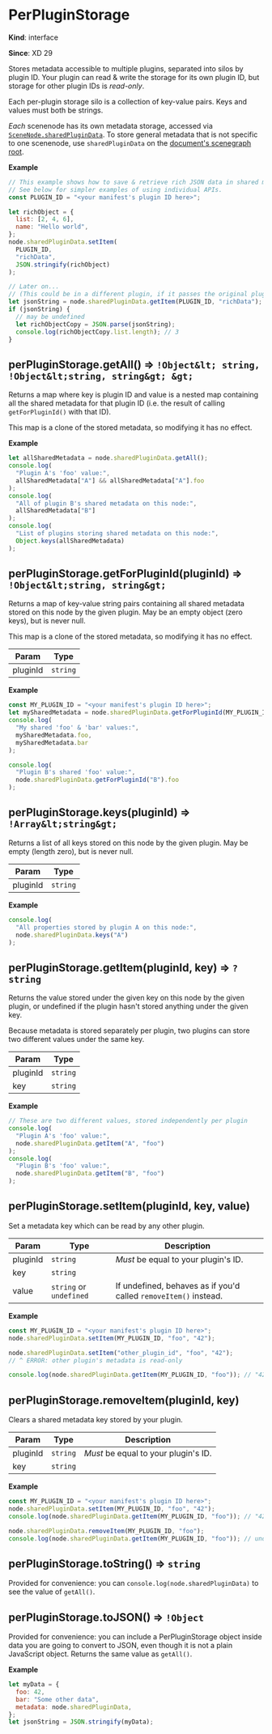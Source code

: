 # PerPluginStorage

**Kind**: interface

**Since**: XD 29

Stores metadata accessible to multiple plugins, separated into silos by plugin ID. Your plugin can read & write the storage for its own plugin ID, but storage for other plugin IDs is _read-only_.

Each per-plugin storage silo is a collection of key-value pairs. Keys and values must both be strings.

_Each_ scenenode has its own metadata storage, accessed via [`SceneNode.sharedPluginData`](/reference/scenegraph/#SceneNode-sharedPluginData). To store general metadata that is not specific to one scenenode, use `sharedPluginData` on the [document's scenegraph root](/reference/scenegraph/#module_scenegraph-root).

**Example**

```js
// This example shows how to save & retrieve rich JSON data in shared metadata storage.
// See below for simpler examples of using individual APIs.
const PLUGIN_ID = "<your manifest's plugin ID here>";

let richObject = {
  list: [2, 4, 6],
  name: "Hello world",
};
node.sharedPluginData.setItem(
  PLUGIN_ID,
  "richData",
  JSON.stringify(richObject)
);

// Later on...
// (This could be in a different plugin, if it passes the original plugin's ID here)
let jsonString = node.sharedPluginData.getItem(PLUGIN_ID, "richData");
if (jsonString) {
  // may be undefined
  let richObjectCopy = JSON.parse(jsonString);
  console.log(richObjectCopy.list.length); // 3
}
```

## perPluginStorage.getAll() ⇒ `!Object&lt; string, !Object&lt;string, string&gt; &gt;`

Returns a map where key is plugin ID and value is a nested map containing all the shared metadata for that plugin ID (i.e. the result of calling `getForPluginId()` with that ID).

This map is a clone of the stored metadata, so modifying it has no effect.

**Example**

```js
let allSharedMetadata = node.sharedPluginData.getAll();
console.log(
  "Plugin A's 'foo' value:",
  allSharedMetadata["A"] && allSharedMetadata["A"].foo
);
console.log(
  "All of plugin B's shared metadata on this node:",
  allSharedMetadata["B"]
);
console.log(
  "List of plugins storing shared metadata on this node:",
  Object.keys(allSharedMetadata)
);
```

## perPluginStorage.getForPluginId(pluginId) ⇒ `!Object&lt;string, string&gt;`

Returns a map of key-value string pairs containing all shared metadata stored on this node by the given plugin. May be an empty object (zero keys), but is never null.

This map is a clone of the stored metadata, so modifying it has no effect.

| Param    | Type     |
| -------- | -------- |
| pluginId | `string` |

**Example**

```js
const MY_PLUGIN_ID = "<your manifest's plugin ID here>";
let mySharedMetadata = node.sharedPluginData.getForPluginId(MY_PLUGIN_ID);
console.log(
  "My shared 'foo' & 'bar' values:",
  mySharedMetadata.foo,
  mySharedMetadata.bar
);

console.log(
  "Plugin B's shared 'foo' value:",
  node.sharedPluginData.getForPluginId("B").foo
);
```

## perPluginStorage.keys(pluginId) ⇒ `!Array&lt;string&gt;`

Returns a list of all keys stored on this node by the given plugin. May be empty (length zero), but is never null.

| Param    | Type     |
| -------- | -------- |
| pluginId | `string` |

**Example**

```js
console.log(
  "All properties stored by plugin A on this node:",
  node.sharedPluginData.keys("A")
);
```

## perPluginStorage.getItem(pluginId, key) ⇒ `?string`

Returns the value stored under the given key on this node by the given plugin, or undefined if the plugin hasn't stored anything under the given key.

Because metadata is stored separately per plugin, two plugins can store two different values under the same key.

| Param    | Type     |
| -------- | -------- |
| pluginId | `string` |
| key      | `string` |

**Example**

```js
// These are two different values, stored independently per plugin
console.log(
  "Plugin A's 'foo' value:",
  node.sharedPluginData.getItem("A", "foo")
);
console.log(
  "Plugin B's 'foo' value:",
  node.sharedPluginData.getItem("B", "foo")
);
```

## perPluginStorage.setItem(pluginId, key, value)

Set a metadata key which can be read by any other plugin.

| Param    | Type                    | Description                                                      |
| -------- | ----------------------- | ---------------------------------------------------------------- |
| pluginId | `string`                | _Must_ be equal to your plugin's ID.                             |
| key      | `string`                |                                                                  |
| value    | `string` or `undefined` | If undefined, behaves as if you'd called `removeItem()` instead. |

**Example**

```js
const MY_PLUGIN_ID = "<your manifest's plugin ID here>";
node.sharedPluginData.setItem(MY_PLUGIN_ID, "foo", "42");

node.sharedPluginData.setItem("other_plugin_id", "foo", "42");
// ^ ERROR: other plugin's metadata is read-only

console.log(node.sharedPluginData.getItem(MY_PLUGIN_ID, "foo")); // "42"
```

## perPluginStorage.removeItem(pluginId, key)

Clears a shared metadata key stored by your plugin.

| Param    | Type     | Description                          |
| -------- | -------- | ------------------------------------ |
| pluginId | `string` | _Must_ be equal to your plugin's ID. |
| key      | `string` | &nbsp;                               |

**Example**

```js
const MY_PLUGIN_ID = "<your manifest's plugin ID here>";
node.sharedPluginData.setItem(MY_PLUGIN_ID, "foo", "42");
console.log(node.sharedPluginData.getItem(MY_PLUGIN_ID, "foo")); // "42"

node.sharedPluginData.removeItem(MY_PLUGIN_ID, "foo");
console.log(node.sharedPluginData.getItem(MY_PLUGIN_ID, "foo")); // undefined
```

## perPluginStorage.toString() ⇒ `string`

Provided for convenience: you can `console.log(node.sharedPluginData)` to see the value of `getAll()`.

## perPluginStorage.toJSON() ⇒ `!Object`

Provided for convenience: you can include a PerPluginStorage object inside data you are going to convert to JSON, even though it is not a plain JavaScript object. Returns the same value as `getAll()`.

**Example**

```js
let myData = {
  foo: 42,
  bar: "Some other data",
  metadata: node.sharedPluginData,
};
let jsonString = JSON.stringify(myData);
```
